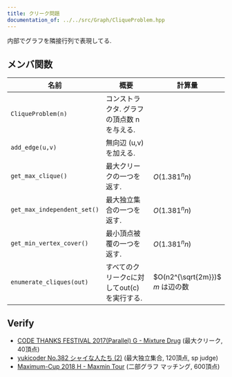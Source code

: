 ```yaml
---
title: クリーク問題
documentation_of: ../../src/Graph/CliqueProblem.hpp
---
```


内部でグラフを隣接行列で表現してる. 

## メンバ関数

| 名前                        | 概要                                        | 計算量                                          |
| --------------------------- | ------------------------------------------- | ----------------------------------------------- |
| `CliqueProblem(n)`          | コンストラクタ. グラフの頂点数 n を与える.  |                                                 |
| `add_edge(u,v)`             | 無向辺 (u,v) を加える.                      |                                                 |
| `get_max_clique()`          | 最大クリークの一つを返す.                   | $O(1.381^nn)$                         |
| `get_max_independent_set()` | 最大独立集合の一つを返す.                   | $O(1.381^nn)$                         |
| `get_min_vertex_cover()`    | 最小頂点被覆の一つを返す.                   | $O(1.381^nn)$                         |
| `enumerate_cliques(out)`    | すべてのクリークcに対してout(c) を実行する. | $O(n2^{\sqrt{2m}})$ <br> $m$ は辺の数 |


## Verify
- [CODE THANKS FESTIVAL 2017(Parallel) G - Mixture Drug](https://atcoder.jp/contests/code-thanks-festival-2017-open/tasks/code_thanks_festival_2017_g) (最大クリーク, 40頂点)
- [yukicoder No.382 シャイな人たち (2)](https://yukicoder.me/problems/no/382) (最大独立集合, 120頂点, sp judge)
- [Maximum-Cup 2018 H - Maxmin Tour](https://atcoder.jp/contests/maximum-cup-2018/tasks/maximum_cup_2018_h) (二部グラフ マッチング, 600頂点)
